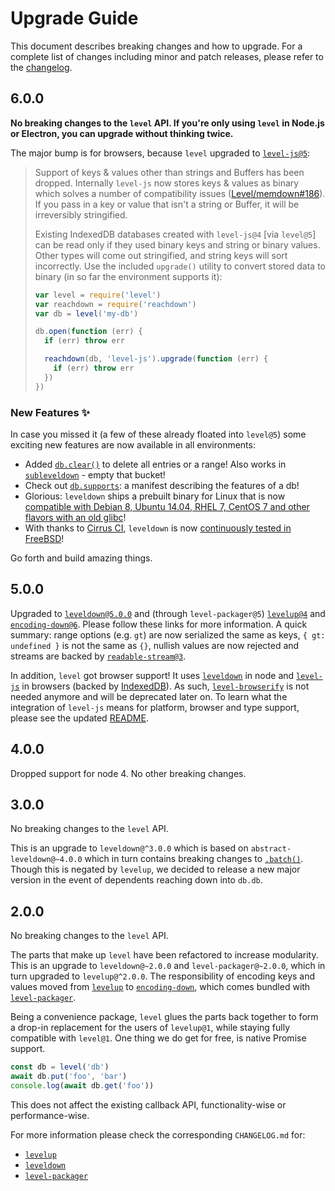 # Upgrade Guide

This document describes breaking changes and how to upgrade. For a complete list of changes including minor and patch releases, please refer to the [changelog](CHANGELOG.md).

## 6.0.0

**No breaking changes to the `level` API. If you're only using `level` in Node.js or Electron, you can upgrade without thinking twice.**

The major bump is for browsers, because `level` upgraded to [`level-js@5`](https://github.com/Level/level-js):

> Support of keys & values other than strings and Buffers has been dropped. Internally `level-js` now stores keys & values as binary which solves a number of compatibility issues ([Level/memdown#186](https://github.com/Level/memdown/issues/186)). If you pass in a key or value that isn't a string or Buffer, it will be irreversibly stringified.
>
> Existing IndexedDB databases created with `level-js@4` \[via `level@5`] can be read only if they used binary keys and string or binary values. Other types will come out stringified, and string keys will sort incorrectly. Use the included `upgrade()` utility to convert stored data to binary (in so far the environment supports it):
>
> ```js
> var level = require('level')
> var reachdown = require('reachdown')
> var db = level('my-db')
>
> db.open(function (err) {
>   if (err) throw err
>
>   reachdown(db, 'level-js').upgrade(function (err) {
>     if (err) throw err
>   })
> })
> ```

### New Features :sparkles:

In case you missed it (a few of these already floated into `level@5`) some exciting new features are now available in all environments:

- Added [`db.clear()`](https://github.com/Level/level#dbclearoptions-callback) to delete all entries or a range! Also works in [`subleveldown`](https://github.com/Level/subleveldown) - empty that bucket!
- Check out [`db.supports`](https://github.com/Level/level#supports): a manifest describing the features of a db!
- Glorious: `leveldown` ships a prebuilt binary for Linux that is now [compatible with Debian 8, Ubuntu 14.04, RHEL 7, CentOS 7 and other flavors with an old glibc](https://github.com/Level/leveldown/pull/674)!
- With thanks to [Cirrus CI](https://cirrus-ci.org/), `leveldown` is now [continuously tested in FreeBSD](https://github.com/Level/leveldown/pull/678)!

Go forth and build amazing things.

## 5.0.0

Upgraded to [`leveldown@5.0.0`](https://github.com/Level/leveldown/blob/v5.0.0/UPGRADING.md#v5) and (through `level-packager@5`) [`levelup@4`](https://github.com/Level/levelup/blob/v4.0.0/UPGRADING.md#v4) and [`encoding-down@6`](https://github.com/Level/encoding-down/blob/v6.0.0/UPGRADING.md#v6). Please follow these links for more information. A quick summary: range options (e.g. `gt`) are now serialized the same as keys, `{ gt: undefined }` is not the same as `{}`, nullish values are now rejected and streams are backed by [`readable-stream@3`](https://github.com/nodejs/readable-stream#version-3xx).

In addition, `level` got browser support! It uses [`leveldown`](https://github.com/Level/leveldown) in node and [`level-js`](https://github.com/Level/level-js) in browsers (backed by [IndexedDB](https://developer.mozilla.org/en-US/docs/Web/API/IndexedDB_API)). As such, [`level-browserify`](https://github.com/Level/level-browserify) is not needed anymore and will be deprecated later on. To learn what the integration of `level-js` means for platform, browser and type support, please see the updated [README](README.md#supported-platforms).

## 4.0.0

Dropped support for node 4. No other breaking changes.

## 3.0.0

No breaking changes to the `level` API.

This is an upgrade to `leveldown@^3.0.0` which is based on `abstract-leveldown@~4.0.0` which in turn contains breaking changes to [`.batch()`](https://github.com/Level/abstract-leveldown/commit/a2621ad70571f6ade9d2be42632ece042e068805). Though this is negated by `levelup`, we decided to release a new major version in the event of dependents reaching down into `db.db`.

## 2.0.0

No breaking changes to the `level` API.

The parts that make up `level` have been refactored to increase modularity. This is an upgrade to `leveldown@~2.0.0` and `level-packager@~2.0.0`, which in turn upgraded to `levelup@^2.0.0`. The responsibility of encoding keys and values moved from [`levelup`](https://github.com/Level/levelup) to [`encoding-down`](https://github.com/Level/encoding-down), which comes bundled with [`level-packager`](https://github.com/Level/packager).

Being a convenience package, `level` glues the parts back together to form a drop-in replacement for the users of `levelup@1`, while staying fully compatible with `level@1`. One thing we do get for free, is native Promise support.

```js
const db = level('db')
await db.put('foo', 'bar')
console.log(await db.get('foo'))
```

This does not affect the existing callback API, functionality-wise or performance-wise.

For more information please check the corresponding `CHANGELOG.md` for:

- [`levelup`](https://github.com/Level/levelup/blob/master/CHANGELOG.md)
- [`leveldown`](https://github.com/Level/leveldown/blob/master/CHANGELOG.md)
- [`level-packager`](https://github.com/Level/packager/blob/master/CHANGELOG.md)

